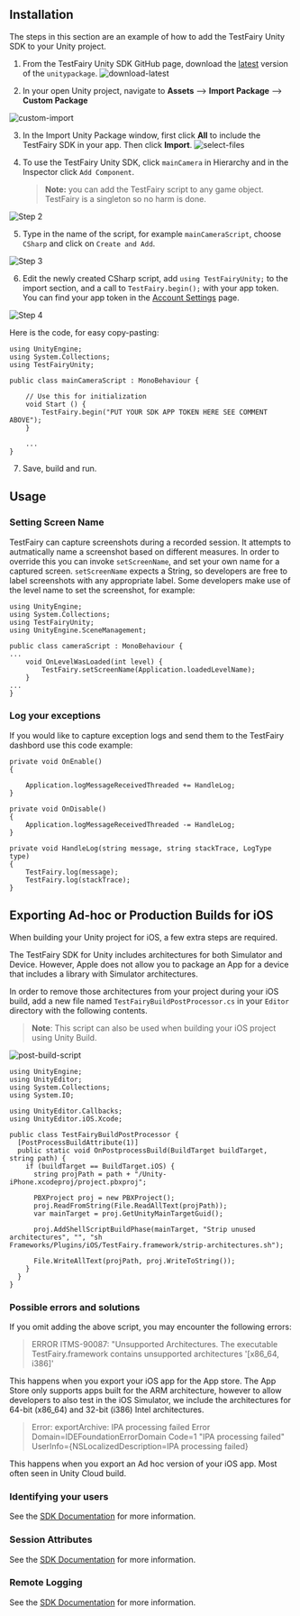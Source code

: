 
## Installation

The steps in this section are an example of how to add the TestFairy Unity SDK to your Unity project.

1. From the TestFairy Unity SDK GitHub page, download the [latest](https://github.com/testfairy/testfairy-unity-plugin/releases) version of the `unitypackage`.
   ![download-latest](/img/unity/unity-latest.png)

2. In your open Unity project, navigate to **Assets** --> **Import Package** --> **Custom Package**

  ![custom-import](/img/unity/custom-import.png)

3. In the Import Unity Package window, first click **All** to include the TestFairy SDK in your app. Then click **Import**.
   ![select-files](/img/unity/file-select.png)

4. To use the TestFairy Unity SDK, click `mainCamera` in Hierarchy and in the Inspector click `Add Component`. 
	> **Note:** you can add the TestFairy script to any game object. TestFairy is a singleton so no harm is done.

  ![Step 2](https://raw.githubusercontent.com/testfairy/testfairy-unity-plugin/master/Images/step2.png)

5. Type in the name of the script, for example `mainCameraScript`, choose `CSharp` and click on `Create and Add`.

  ![Step 3](https://raw.githubusercontent.com/testfairy/testfairy-unity-plugin/master/Images/step3.png)

6. Edit the newly created CSharp script, add `using TestFairyUnity;` to the import section, and a call to `TestFairy.begin();` with your app token. You can find your app token in the [Account Settings](https://app.testfairy.com/settings/#apptoken) page.

  ![Step 4](https://raw.githubusercontent.com/testfairy/testfairy-unity-plugin/master/Images/step4.png)

 Here is the code, for easy copy-pasting:

 ```
 using UnityEngine;
 using System.Collections;
 using TestFairyUnity;

 public class mainCameraScript : MonoBehaviour {

     // Use this for initialization
     void Start () {
         TestFairy.begin("PUT YOUR SDK APP TOKEN HERE SEE COMMENT ABOVE");
     }

     ...
 }
 ```

7. Save, build and run.

## Usage

### Setting Screen Name

TestFairy can capture screenshots during a recorded session. It attempts to autmatically name a screenshot based on different measures. In order to override this you can invoke `setScreenName`, and set your own name for a captured screen. `setScreenName` expects a String, so developers are free to label screenshots with any appropriate label. Some developers make use of the level name to set the screenshot, for example:

```
using UnityEngine;
using System.Collections;
using TestFairyUnity;
using UnityEngine.SceneManagement;

public class cameraScript : MonoBehaviour {
...
	void OnLevelWasLoaded(int level) {
		TestFairy.setScreenName(Application.loadedLevelName);
	}
...
}
```

### Log your exceptions

If you would like to capture exception logs and send them to the TestFairy dashbord use this code example:

```
private void OnEnable()
{

	Application.logMessageReceivedThreaded += HandleLog;
}

private void OnDisable()
{
	Application.logMessageReceivedThreaded -= HandleLog;
}

private void HandleLog(string message, string stackTrace, LogType type)
{
	TestFairy.log(message);
	TestFairy.log(stackTrace);
}
```

## Exporting Ad-hoc or Production Builds for iOS

When building your Unity project for iOS, a few extra steps are required. 

The TestFairy SDK for Unity includes architectures for both Simulator and Device. However, Apple does not allow you to package an App for a device that includes a library with Simulator architectures.

In order to remove those architectures from your project during your iOS build, add a new file named `TestFairyBuildPostProcessor.cs` in your `Editor` directory with the following contents.

> **Note**: This script can also be used when building your iOS project using Unity Build.

![post-build-script](/img/unity/post-build-script.png)

```
using UnityEngine;
using UnityEditor;
using System.Collections;
using System.IO;

using UnityEditor.Callbacks;
using UnityEditor.iOS.Xcode;

public class TestFairyBuildPostProcessor {
  [PostProcessBuildAttribute(1)]
  public static void OnPostprocessBuild(BuildTarget buildTarget, string path) {
    if (buildTarget == BuildTarget.iOS) {
      string projPath = path + "/Unity-iPhone.xcodeproj/project.pbxproj";

      PBXProject proj = new PBXProject();
      proj.ReadFromString(File.ReadAllText(projPath));
      var mainTarget = proj.GetUnityMainTargetGuid();

      proj.AddShellScriptBuildPhase(mainTarget, "Strip unused architectures", "", "sh Frameworks/Plugins/iOS/TestFairy.framework/strip-architectures.sh");

      File.WriteAllText(projPath, proj.WriteToString());
    }
  }
}

```

### Possible errors and solutions

If you omit adding the above script, you may encounter the following errors:

> ERROR ITMS-90087: "Unsupported Architectures. The executable TestFairy.framework contains unsupported architectures '[x86_64, i386]'

This happens when you export your iOS app for the App store. The App Store only supports apps built for the ARM architecture, however to allow developers to also test in the iOS Simulator, we include the architectures for 64-bit (x86_64) and 32-bit (i386) Intel architectures.

> Error: exportArchive: IPA processing failed
> Error Domain=IDEFoundationErrorDomain Code=1 "IPA processing failed" UserInfo={NSLocalizedDescription=IPA processing failed}

This happens when you export an Ad hoc version of your iOS app. Most often seen in Unity Cloud build.

### Identifying your users

See the [SDK Documentation](https://docs.testfairy.com/SDK/Identifying_Your_Users.html#unity) for more information.

### Session Attributes

See the [SDK Documentation](https://docs.testfairy.com/SDK/Session_Attributes.html#unity) for more information.

### Remote Logging

See the [SDK Documentation](https://docs.testfairy.com/SDK/Remote_Logging.html#unity) for more information.
